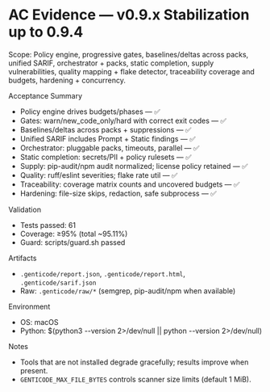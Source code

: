 # AC Evidence — v0.9.x Stabilization up to 0.9.4

Scope: Policy engine, progressive gates, baselines/deltas across packs, unified SARIF, orchestrator + packs, static completion, supply vulnerabilities, quality mapping + flake detector, traceability coverage and budgets, hardening + concurrency.

Acceptance Summary
- Policy engine drives budgets/phases — ✅
- Gates: warn/new_code_only/hard with correct exit codes — ✅
- Baselines/deltas across packs + suppressions — ✅
- Unified SARIF includes Prompt + Static findings — ✅
- Orchestrator: pluggable packs, timeouts, parallel — ✅
- Static completion: secrets/PII + policy rulesets — ✅
- Supply: pip-audit/npm audit normalized; license policy retained — ✅
- Quality: ruff/eslint severities; flake rate util — ✅
- Traceability: coverage matrix counts and uncovered budgets — ✅
- Hardening: file-size skips, redaction, safe subprocess — ✅

Validation
- Tests passed: 61
- Coverage: ≥95% (total ~95.11%)
- Guard: scripts/guard.sh passed

Artifacts
- `.genticode/report.json`, `.genticode/report.html`, `.genticode/sarif.json`
- Raw: `.genticode/raw/*` (semgrep, pip-audit/npm when available)

Environment
- OS: macOS
- Python: $(python3 --version 2>/dev/null || python --version 2>/dev/null)

Notes
- Tools that are not installed degrade gracefully; results improve when present.
- `GENTICODE_MAX_FILE_BYTES` controls scanner size limits (default 1 MiB).
